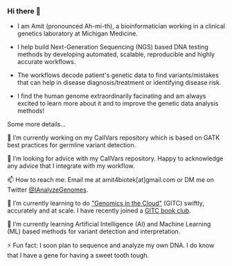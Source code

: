 ### Hi there 👋

 - I am Amit (pronounced Ah-mi-th), a bioinformatician working in a clinical genetics laboratory at Michigan Medicine.
 
 - I help build Next-Generation Sequencing (NGS) based DNA testing methods by developing automated, scalable, reproducible and highly accurate workflows. 
 
 - The workflows decode patient's genetic data to find variants/mistakes that can help in disease diagnosis/treatment or identifying disease risk.
 
 - I find the human genome extraordinarily facinating and am always excited to learn more about it and to improve the genetic data analysis methods!

Some more details...

🔭 I’m currently working on my CallVars repository which is based on GATK best practices for germline variant detection.

🤔 I’m looking for advice with my CallVars repository. Happy to acknowledge any advice that I integrate with my workflow. 

📫 How to reach me: Email me at amit4biotek[at]gmail.com or DM me on Twitter [@IAnalyzeGenomes](https://twitter.com/IAnalyzeGenomes).

🌱 I’m currently learning to do ["Genomics in the Cloud"](https://www.amazon.com/Genomics-Cloud-GATK-Spark-Docker/dp/1491975199/ref=sr_1_1?crid=LXSZSO8B3D7J&dchild=1&keywords=genomics+in+the+cloud&qid=1609662594&s=books&sprefix=genomics+in+%2Caps%2C183&sr=1-1) (GITC) swiftly, accurately and at scale. I have recently joined a [GITC book club](https://www.youtube.com/channel/UCtdwGKTSsRQZgAO6D79lSPA).   

🌱 I’m currently learning Artificial Intelligence (AI) and Machine Learning (ML) based methods for variant detection and interpretation.

⚡ Fun fact: I soon plan to sequence and analyze my own DNA. I do know that I have a gene for having a sweet tooth tough.
